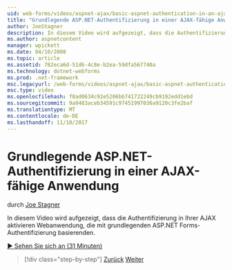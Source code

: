 ```yaml
---
uid: web-forms/videos/aspnet-ajax/basic-aspnet-authentication-in-an-ajax-enabled-application
title: "Grundlegende ASP.NET-Authentifizierung in einer AJAX-fähige Anwendung | Microsoft Docs"
author: JoeStagner
description: In diesem Video wird aufgezeigt, dass die Authentifizierung in Ihrer AJAX aktivieren Webanwendung, die mit grundlegenden ASP.NET Forms-Authentifizierung basierenden.
ms.author: aspnetcontent
manager: wpickett
ms.date: 04/10/2008
ms.topic: article
ms.assetid: 782eca6d-51d6-4c8e-b2ea-59dfa567740a
ms.technology: dotnet-webforms
ms.prod: .net-framework
msc.legacyurl: /web-forms/videos/aspnet-ajax/basic-aspnet-authentication-in-an-ajax-enabled-application
msc.type: video
ms.openlocfilehash: f8ad0634c92e5206bb741722249cb9192edd1ebd
ms.sourcegitcommit: 9a9483aceb34591c97451997036a9120c3fe2baf
ms.translationtype: MT
ms.contentlocale: de-DE
ms.lasthandoff: 11/10/2017
---
```

<a name="basic-aspnet-authentication-in-an-ajax-enabled-application"></a>Grundlegende ASP.NET-Authentifizierung in einer AJAX-fähige Anwendung
====================
durch [Joe Stagner](https://github.com/JoeStagner)

In diesem Video wird aufgezeigt, dass die Authentifizierung in Ihrer AJAX aktivieren Webanwendung, die mit grundlegenden ASP.NET Forms-Authentifizierung basierenden.

[&#9654; Sehen Sie sich an (31 Minuten)](https://channel9.msdn.com/Blogs/ASP-NET-Site-Videos/basic-aspnet-authentication-in-an-ajax-enabled-application)

>[!div class="step-by-step"]
[Zurück](implement-infinite-data-patterns-in-ajax.md)
[Weiter](how-to-dynamically-change-css-using-the-aspnet-ajax-updatepanel.md)
